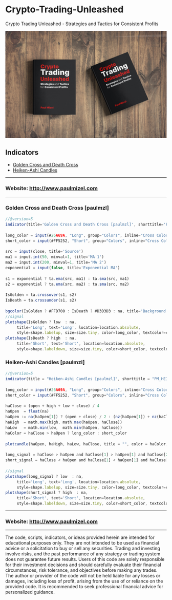 # Crypto-Trading-Unleashed

Crypto Trading Unleashed - Strategies and Tactics for Consistent Profits

![image](https://github.com/Paul-Mizel/Crypto-Trading-Unleashed/blob/main/free-book-cover.jpg?raw=true)

## Indicators 
- [Golden Cross and Death Cross](#golden-cross-and-death-cross-paulmzl)
- [Heiken-Ashi Candles](#heiken-ashi-candles-paulmzl)

---
### Website: http://www.paulmizel.com
---
### Golden Cross and Death Cross [paulmzl]

```js
//@version=5
indicator(title='Golden Cross and Death Cross [paulmzl]', shorttitle='PM_GOLDEN_DEATH_CROSS', overlay=true)

long_color = input(#26A69A, "Long", group="Colors", inline="Cross Colors") 
short_color = input(#FF5252, "Short", group="Colors", inline="Cross Colors")

src = input(close, title='Source')
ma1 = input.int(50, minval=1, title='MA 1')
ma2 = input.int(200, minval=1, title='MA 2')
exponential = input(false, title='Exponential MA')

s1 = exponential ? ta.ema(src, ma1) : ta.sma(src, ma1)
s2 = exponential ? ta.ema(src, ma2) : ta.sma(src, ma2)

IsGolden = ta.crossover(s1, s2) 
IsDeath = ta.crossunder(s1, s2)

bgcolor(IsGolden ? #FFD700 : IsDeath ? #D3D3D3 : na, title='Background Color')
//signal
plotshape(IsGolden ? low  : na,
     title='Long', text='Long', location=location.absolute, 
     style=shape.labelup, size=size.tiny, color=long_color, textcolor=color.new(color.white, 0))
plotshape(IsDeath ? high  : na, 
     title='Short', text='Short', location=location.absolute, 
     style=shape.labeldown, size=size.tiny, color=short_color, textcolor=color.new(color.white, 0))
```

### Heiken-Ashi Candles [paulmzl]

```js
//@version=5
indicator(title = "Heiken-Ashi Candles [paulmzl]", shorttitle = "PM_HEIKEN_ASHI", overlay = false)

long_color = input(#26A69A, "Long", group="Colors", inline="Cross Colors") 
short_color = input(#FF5252, "Short", group="Colors", inline="Cross Colors")

haClose = (open + high + low + close) / 4
haOpen  = float(na)
haOpen := na(haOpen[1]) ? (open + close) / 2 : (nz(haOpen[1]) + nz(haClose[1])) / 2
haHigh  = math.max(high, math.max(haOpen, haClose))
haLow   = math.min(low,  math.min(haOpen, haClose))
haColor = haClose > haOpen ? long_color : short_color

plotcandle(haOpen, haHigh, haLow, haClose, title = "", color = haColor, wickcolor = haColor, bordercolor = haColor)

long_signal = haClose > haOpen and haClose[1] > haOpen[1] and haClose[2] <= haOpen[2] and haClose[3] <= haOpen[3]
short_signal = haClose < haOpen and haClose[1] < haOpen[1] and haClose[2] > haOpen[2] and haClose[3] > haOpen[3] 

//signal
plotshape(long_signal ? low  : na,
     title='Long', text='Long', location=location.absolute, 
     style=shape.labelup, size=size.tiny, color=long_color, textcolor=color.new(color.white, 0))
plotshape(short_signal ? high  : na, 
     title='Short', text='Short', location=location.absolute, 
     style=shape.labeldown, size=size.tiny, color=short_color, textcolor=color.new(color.white, 0))

```
---
### Website: http://www.paulmizel.com
---

The code, scripts, indicators, or ideas provided herein are intended for educational purposes only. They are not intended to be used as financial advice or a solicitation to buy or sell any securities. Trading and investing involve risks, and the past performance of any strategy or trading system does not guarantee future results. Users of this code are solely responsible for their investment decisions and should carefully evaluate their financial circumstances, risk tolerance, and objectives before making any trades. The author or provider of the code will not be held liable for any losses or damages, including loss of profit, arising from the use of or reliance on the provided code. It is recommended to seek professional financial advice for personalized guidance.


